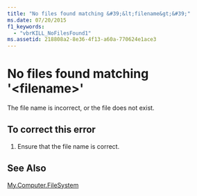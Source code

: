 ```yaml
---
title: "No files found matching &#39;&lt;filename&gt;&#39;"
ms.date: 07/20/2015
f1_keywords: 
  - "vbrKILL_NoFilesFound1"
ms.assetid: 218808a2-8e36-4f13-a60a-770624e1ace3
---
```

# No files found matching &#39;&lt;filename&gt;&#39;
The file name is incorrect, or the file does not exist.  
  
## To correct this error  
  
1. Ensure that the file name is correct.  
  
## See Also  
 [My.Computer.FileSystem](xref:Microsoft.VisualBasic.FileIO.FileSystem)
